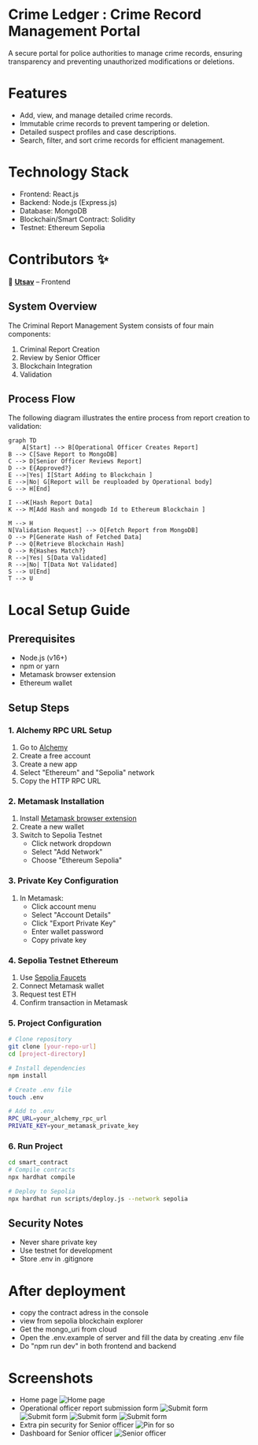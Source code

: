 # Crime Ledger : Crime Record Management Portal
A secure portal for police authorities to manage crime records, ensuring transparency and preventing unauthorized modifications or deletions.

# Features
- Add, view, and manage detailed crime records.
- Immutable crime records to prevent tampering or deletion.
- Detailed suspect profiles and case descriptions.
- Search, filter, and sort crime records for efficient management.

# Technology Stack
- Frontend: React.js
- Backend: Node.js (Express.js)
- Database: MongoDB 
- Blockchain/Smart Contract: Solidity
- Testnet: Ethereum Sepolia

# Contributors ✨
👑 **[Utsav](https://github.com/utsavdotdev)** – Frontend

## System Overview

The Criminal Report Management System consists of four main components:

1. Criminal Report Creation
2. Review by Senior Officer
3. Blockchain Integration
4. Validation

## Process Flow

The following diagram illustrates the entire process from report creation to validation:

```mermaid
graph TD
    A[Start] --> B[Operational Officer Creates Report] 
B --> C[Save Report to MongoDB] 
C --> D[Senior Officer Reviews Report] 
D --> E{Approved?} 
E -->|Yes| I[Start Adding to Blockchain ] 
E -->|No| G[Report will be reuploaded by Operational body] 
G --> H[End] 
 
I -->K[Hash Report Data] 
K --> M[Add Hash and mongodb Id to Ethereum Blockchain ] 

M --> H 
N[Validation Request] --> O[Fetch Report from MongoDB] 
O --> P[Generate Hash of Fetched Data] 
P --> Q[Retrieve Blockchain Hash] 
Q --> R{Hashes Match?} 
R -->|Yes| S[Data Validated] 
R -->|No| T[Data Not Validated] 
S --> U[End] 
T --> U
```

# Local Setup Guide

## Prerequisites
- Node.js (v16+)
- npm or yarn
- Metamask browser extension
- Ethereum wallet

## Setup Steps

### 1. Alchemy RPC URL Setup
1. Go to [Alchemy](https://www.alchemy.com/)
2. Create a free account
3. Create a new app
4. Select "Ethereum" and "Sepolia" network
5. Copy the HTTP RPC URL

### 2. Metamask Installation
1. Install [Metamask browser extension](https://metamask.io/download/)
2. Create a new wallet
3. Switch to Sepolia Testnet
   - Click network dropdown
   - Select "Add Network"
   - Choose "Ethereum Sepolia"

### 3. Private Key Configuration
1. In Metamask:
   - Click account menu
   - Select "Account Details"
   - Click "Export Private Key"
   - Enter wallet password
   - Copy private key

### 4. Sepolia Testnet Ethereum
1. Use [Sepolia Faucets](https://sepoliafaucet.com/)
2. Connect Metamask wallet
3. Request test ETH
4. Confirm transaction in Metamask

### 5. Project Configuration
```bash
# Clone repository
git clone [your-repo-url]
cd [project-directory]

# Install dependencies
npm install

# Create .env file
touch .env

# Add to .env
RPC_URL=your_alchemy_rpc_url
PRIVATE_KEY=your_metamask_private_key
```

### 6. Run Project
```bash
cd smart_contract
# Compile contracts
npx hardhat compile

# Deploy to Sepolia
npx hardhat run scripts/deploy.js --network sepolia
```

## Security Notes
- Never share private key
- Use testnet for development
- Store .env in .gitignore

# After deployment
- copy the contract adress in the console
- view from sepolia blockchain explorer
- Get the mongo_uri from cloud 
- Open the .env.example of server and fill the data by creating .env file
- Do "npm run dev" in both frontend and backend


# Screenshots 
- Home page
![Home page](./assests/homepage.jpeg)
- Operational officer report submission form
![Submit form](./assests/oo1.jpeg)
![Submit form](./assests/oo2.jpeg)
![Submit form](./assests/oo3.jpeg)
![Submit form](./assests/oo4.jpeg)
- Extra pin security for Senior officer
![Pin for so](assests/sopin.jpeg)
- Dashboard for Senior officer
![Senior officer](./assests/oodashboard.jpeg)


